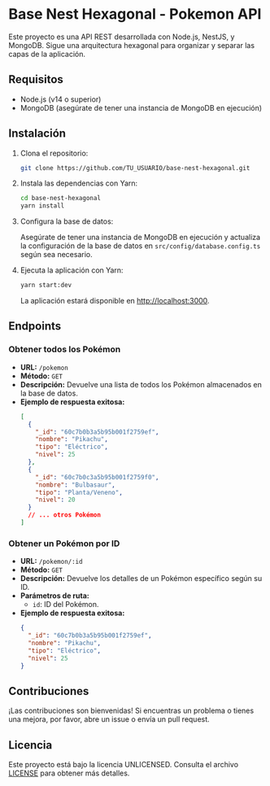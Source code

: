# Base Nest Hexagonal - Pokemon API

Este proyecto es una API REST desarrollada con Node.js, NestJS, y MongoDB. Sigue una arquitectura hexagonal para organizar y separar las capas de la aplicación.

## Requisitos

- Node.js (v14 o superior)
- MongoDB (asegúrate de tener una instancia de MongoDB en ejecución)

## Instalación

1. Clona el repositorio:

   ```bash
   git clone https://github.com/TU_USUARIO/base-nest-hexagonal.git
   ```

2. Instala las dependencias con Yarn:

   ```bash
   cd base-nest-hexagonal
   yarn install
   ```

3. Configura la base de datos:

   Asegúrate de tener una instancia de MongoDB en ejecución y actualiza la configuración de la base de datos en `src/config/database.config.ts` según sea necesario.

4. Ejecuta la aplicación con Yarn:

   ```bash
   yarn start:dev
   ```

   La aplicación estará disponible en [http://localhost:3000](http://localhost:3000).

## Endpoints

### Obtener todos los Pokémon

- **URL:** `/pokemon`
- **Método:** `GET`
- **Descripción:** Devuelve una lista de todos los Pokémon almacenados en la base de datos.
- **Ejemplo de respuesta exitosa:**
  ```json
  [
    {
      "_id": "60c7b0b3a5b95b001f2759ef",
      "nombre": "Pikachu",
      "tipo": "Eléctrico",
      "nivel": 25
    },
    {
      "_id": "60c7b0c3a5b95b001f2759f0",
      "nombre": "Bulbasaur",
      "tipo": "Planta/Veneno",
      "nivel": 20
    }
    // ... otros Pokémon
  ]
  ```

### Obtener un Pokémon por ID

- **URL:** `/pokemon/:id`
- **Método:** `GET`
- **Descripción:** Devuelve los detalles de un Pokémon específico según su ID.
- **Parámetros de ruta:**
    - `id`: ID del Pokémon.
- **Ejemplo de respuesta exitosa:**
  ```json
  {
    "_id": "60c7b0b3a5b95b001f2759ef",
    "nombre": "Pikachu",
    "tipo": "Eléctrico",
    "nivel": 25
  }
  ```

## Contribuciones

¡Las contribuciones son bienvenidas! Si encuentras un problema o tienes una mejora, por favor, abre un issue o envía un pull request.

## Licencia

Este proyecto está bajo la licencia UNLICENSED. Consulta el archivo [LICENSE](LICENSE) para obtener más detalles.